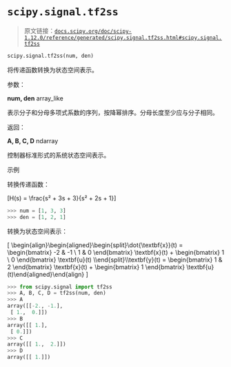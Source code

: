 # `scipy.signal.tf2ss`

> 原文链接：[`docs.scipy.org/doc/scipy-1.12.0/reference/generated/scipy.signal.tf2ss.html#scipy.signal.tf2ss`](https://docs.scipy.org/doc/scipy-1.12.0/reference/generated/scipy.signal.tf2ss.html#scipy.signal.tf2ss)

```py
scipy.signal.tf2ss(num, den)
```

将传递函数转换为状态空间表示。

参数：

**num, den** array_like

表示分子和分母多项式系数的序列，按降幂排序。分母长度至少应与分子相同。

返回：

**A, B, C, D** ndarray

控制器标准形式的系统状态空间表示。

示例

转换传递函数：

\[H(s) = \frac{s² + 3s + 3}{s² + 2s + 1}\]

```py
>>> num = [1, 3, 3]
>>> den = [1, 2, 1] 
```

转换为状态空间表示：

\[ \begin{align}\begin{aligned}\begin{split}\dot{\textbf{x}}(t) = \begin{bmatrix} -2 & -1 \\ 1 & 0 \end{bmatrix} \textbf{x}(t) + \begin{bmatrix} 1 \\ 0 \end{bmatrix} \textbf{u}(t) \\\end{split}\\\textbf{y}(t) = \begin{bmatrix} 1 & 2 \end{bmatrix} \textbf{x}(t) + \begin{bmatrix} 1 \end{bmatrix} \textbf{u}(t)\end{aligned}\end{align} \]

```py
>>> from scipy.signal import tf2ss
>>> A, B, C, D = tf2ss(num, den)
>>> A
array([[-2., -1.],
 [ 1.,  0.]])
>>> B
array([[ 1.],
 [ 0.]])
>>> C
array([[ 1.,  2.]])
>>> D
array([[ 1.]]) 
```

